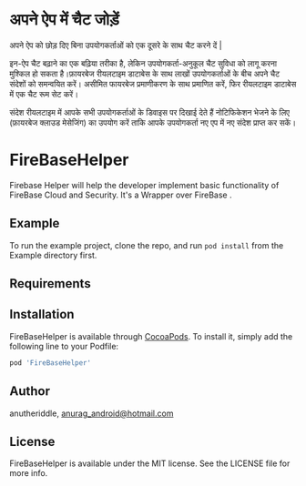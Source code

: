 
# अपने ऐप में चैट जोड़ें
अपने ऐप को छोड़ दिए बिना उपयोगकर्ताओं को एक दूसरे के साथ चैट करने दें |

इन-ऐप चैट बढ़ाने का एक बढ़िया तरीका है, लेकिन उपयोगकर्ता-अनुकूल चैट सुविधा को लागू करना मुश्किल हो सकता है।फ़ायरबेज रीयलटाइम डाटाबेस के साथ लाखों उपयोगकर्ताओं के बीच अपने चैट संदेशों को समन्वयित करें। असीमित फायरबेज प्रमाणीकरण के साथ प्रमाणित करें, फिर रीयलटाइम डाटाबेस में एक चैट रूम सेट करें।

संदेश रीयलटाइम में आपके सभी उपयोगकर्ताओं के डिवाइस पर दिखाई देते हैं नोटिफिकेशन भेजने के लिए (फ़ायरबेज क्लाउड मेसेजिंग) का उपयोग करें ताकि आपके उपयोगकर्ता नए एप में नए संदेश प्राप्त कर सकें।

# FireBaseHelper

Firebase Helper will help the developer implement basic functionality of FireBase Cloud and Security. It's a Wrapper over FireBase .

## Example

To run the example project, clone the repo, and run `pod install` from the Example directory first.

## Requirements

## Installation

FireBaseHelper is available through [CocoaPods](http://cocoapods.org). To install
it, simply add the following line to your Podfile:

```ruby
pod 'FireBaseHelper'
```

## Author

anutheriddle, anurag_android@hotmail.com

## License

FireBaseHelper is available under the MIT license. See the LICENSE file for more info.
